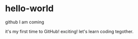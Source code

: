# hello-world
github I am coming

it's my first time to GitHub!
exciting!
let's learn coding tegother.
